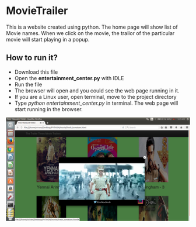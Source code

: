 # MovieTrailer

This is a website created using python.
The home page will show list of Movie names.
When we click on the movie, the trailor of the particular movie will start playing in a popup.

<h2>How to run it?</h2>

- Download this file
- Open the <b>entertainment_center.py</b> with IDLE
- Run the file
- The browser will open and you could see the web page running in it.
- If you are a Linux user, open terminal, move to the project directory
- Type <i>python entertainment_center.py</i> in terminal. The web page will start running in the browser.

![Site Image](Sc.png)

